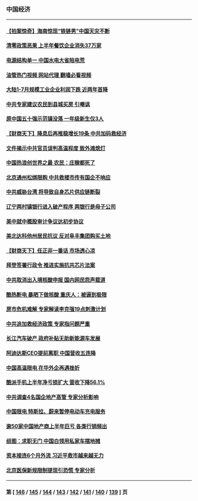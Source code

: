 ### 中国经济
---
#### [【拍案惊奇】海南惊现“铁链男”中国天灾不断](../../pages/ncid283/n13810847.md?08280445) 
#### [清零政策恶果 上半年餐饮企业消失37万家](../../pages/ncid283/n13811634.md?08280445) 
#### [电源结构单一 中国水电大省陷电荒](../../pages/ncid283/n13811628.md?08280445) 
#### [油管热门视频 网站代理 翻墙必看视频](http://209.222.30.114:81/youtube.html?08280445)
#### [大陆1-7月规模工业企业利润下跌 近两年首降](../../pages/ncid283/n13810736.md?08280445) 
#### [中共专家建议农民到县城买房 引嘲讽](../../pages/ncid283/n13811424.md?08280445) 
#### [原中国五十强示范镇没落 一年级新生仅3人](../../pages/ncid283/n13811331.md?08280445) 
#### [【财商天下】降息后再推稳增长19条 中共加码救经济](../../pages/ncid283/n13810937.md?08280445) 
#### [文件揭示中共官员误判高温程度 致外滩熄灯](../../pages/ncid283/n13810978.md?08280445) 
#### [中国热浪创世界之最 农民：庄稼都死了](../../pages/ncid283/n13810967.md?08280445) 
#### [北京通州松绑限购 中共救楼市传有国企不响应](../../pages/ncid283/n13810637.md?08280445) 
#### [中共威胁台湾 将导致自身芯片供应链断裂](../../pages/ncid283/n13810928.md?08280445) 
#### [辽宁两村镇银行进入破产程序 两银行是母子公司](../../pages/ncid283/n13810761.md?08280445) 
#### [美中就中概股审计争议达初步协议](../../pages/ncid283/n13810874.md?08280445) 
#### [美北达科他州居民抗议 反对阜丰集团购买土地](../../pages/ncid283/n13810771.md?08280445) 
#### [【财商天下】任正非一番话 市场透心凉](../../pages/ncid283/n13810102.md?08280445) 
#### [拜登签署行政令 推进实施抗共芯片法案](../../pages/ncid283/n13810148.md?08280445) 
#### [中共取消出入境核酸申报 国内网民怨声载道](../../pages/ncid283/n13810120.md?08280445) 
#### [酷热断电 暴晒下做核酸 重庆人：被逼到极限](../../pages/ncid283/n13810046.md?08280445) 
#### [房市危机难解 专家解读李克强19点刺激计划](../../pages/ncid283/n13809893.md?08280445) 
#### [中共追加救经济政策 专家指问题严重](../../pages/ncid283/n13809833.md?08280445) 
#### [长江汽车破产 政府补贴无助新能源车发展](../../pages/ncid283/n13809649.md?08280445) 
#### [阿迪达斯CEO提前离职 中国营收五连降](../../pages/ncid283/n13809498.md?08280445) 
#### [中国高温限电 在华外企再遇挫折](../../pages/ncid283/n13809436.md?08280445) 
#### [酷派手机上半年净亏损扩大 营收下降56.1%](../../pages/ncid283/n13809363.md?08280445) 
#### [中共调查4名国企地产高管 专家分析影响](../../pages/ncid283/n13809372.md?08280445) 
#### [中国限电 特斯拉、蔚来暂停电动车充电服务](../../pages/ncid283/n13809217.md?08280445) 
#### [逾50家中国地产商上半年巨亏 各类行销频出](../../pages/ncid283/n13809014.md?08280445) 
#### [组图：求职无门 中国白领用私家车摆地摊](../../pages/ncid283/n13809239.md?08280445) 
#### [资本接连6个月外流 习近平救市越来越无力](../../pages/ncid283/n13809117.md?08280445) 
#### [北京医保新规限制提现引恐慌 专家分析](../../pages/ncid283/n13809016.md?08280445) 

---
#### 第 [ [146](./146.md?08280445) / [145](./145.md?08280445) / [144](./144.md?08280445) / [143](./143.md?08280445) / [142](./142.md?08280445) / [141](./141.md?08280445) / [140](./140.md?08280445) / [139](./139.md?08280445) ] 页
